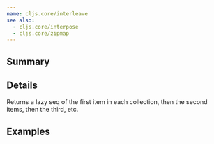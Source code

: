 ```yaml
---
name: cljs.core/interleave
see also:
  - cljs.core/interpose
  - cljs.core/zipmap
---
```


## Summary

## Details

Returns a lazy seq of the first item in each collection, then the second items,
then the third, etc.

## Examples
